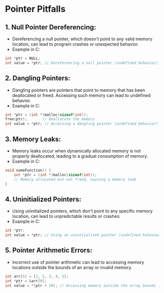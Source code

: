 
# Pointer Pitfalls

## **1. Null Pointer Dereferencing:**

- Dereferencing a null pointer, which doesn't point to any valid memory location, can lead to program crashes or unexpected behavior.
- Example in C:
```c
int *ptr = NULL;
int value = *ptr; // Dereferencing a null pointer (undefined behavior)
```

## **2. Dangling Pointers:**

- Dangling pointers are pointers that point to memory that has been deallocated or freed. Accessing such memory can lead to undefined behavior.
- Example in C:
```c
int *ptr = (int *)malloc(sizeof(int));
free(ptr);       // Deallocate the memory
int value = *ptr; // Accessing a dangling pointer (undefined behavior)
```

## **3. Memory Leaks:**

- Memory leaks occur when dynamically allocated memory is not properly deallocated, leading to a gradual consumption of memory.
- Example in C:
```c
void someFunction() {
    int *ptr = (int *)malloc(sizeof(int));
    // Memory allocated but not freed, causing a memory leak
}
```

## **4. Uninitialized Pointers:**

- Using uninitialized pointers, which don't point to any specific memory location, can lead to unpredictable results or crashes.
- Example in C:
```c
int *ptr;
int value = *ptr; // Using an uninitialized pointer (undefined behavior)
```


## **5. Pointer Arithmetic Errors:**

- Incorrect use of pointer arithmetic can lead to accessing memory locations outside the bounds of an array or invalid memory.

```c
int arr[5] = {1, 2, 3, 4, 5};
int *ptr = &arr[0];
int value = *(ptr + 10); // Accessing memory outside the array bounds (undefined behavior)
```